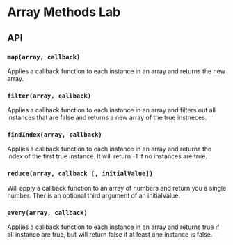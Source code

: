 Array Methods Lab
===

## API

### `map(array, callback)`

Applies a callback function to each instance in an array and returns the new array.

### `filter(array, callback)`

Applies a callback function to each instance in an array and filters out all instances that are false and returns a new array of the true instneces.

### `findIndex(array, callback)`

Applies a callback function to each instance in an array and returns the index of the first true instance. It will return -1 if no instances are true.

### `reduce(array, callback [, initialValue])`

Will apply a callback function to an array of numbers and return you a single number. Ther is an optional third argument of an initialValue.

### `every(array, callback)`

Applies a callback function to each instance in an array and returns true if all instance are true, but will return false if at least one instance is false. 
